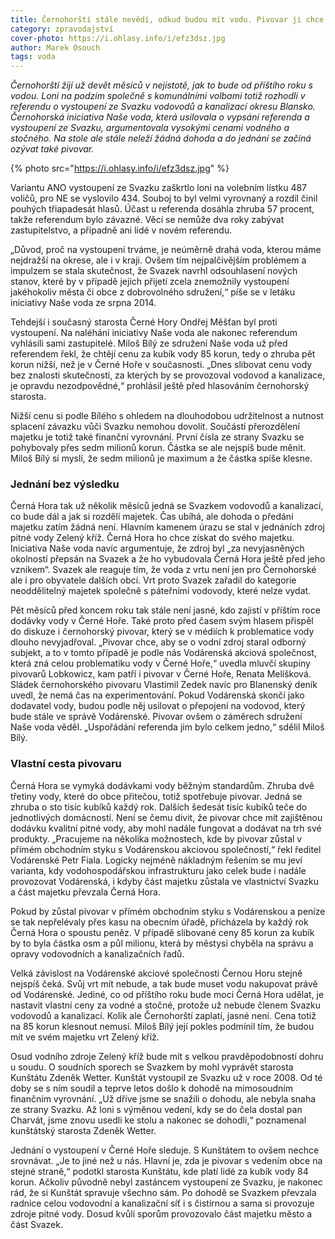 ```yaml
---
title: Černohorští stále nevědí, odkud budou mít vodu. Pivovar ji chce jedině od Vodárenské
category: zpravodajství
cover-photo: https://i.ohlasy.info/i/efz3dsz.jpg
author: Marek Osouch
tags: voda
---
```


*Černohorští žijí už devět měsíců v nejistotě, jak to bude od příštího roku s vodou. Loni na podzim společně s komunálními volbami totiž rozhodli v referendu o vystoupení ze Svazku vodovodů a kanalizací okresu Blansko. Černohorská iniciativa Naše voda, která usilovala o vypsání referenda a vystoupení ze Svazku, argumentovala vysokými cenami vodného a stočného. Na stole ale stále neleží žádná dohoda a do jednání se začíná ozývat také pivovar.*

{% photo src="https://i.ohlasy.info/i/efz3dsz.jpg" %}

Variantu ANO vystoupení ze Svazku zaškrtlo loni na volebním lístku 487 voličů, pro NE se vyslovilo 434. Souboj to byl velmi vyrovnaný a rozdíl činil pouhých třiapadesát hlasů. Účast u referenda dosáhla zhruba 57 procent, takže referendum bylo závazné. Věcí se nemůže dva roky zabývat zastupitelstvo, a případně ani lidé v novém referendu.

„Důvod, proč na vystoupení trváme, je neúměrně drahá voda, kterou máme nejdražší na okrese, ale i v kraji. Ovšem tím nejpalčivějším problémem a impulzem se stala skutečnost, že Svazek navrhl odsouhlasení nových stanov, které by v případě jejich přijetí zcela znemožnily vystoupení jakéhokoliv města či obce z dobrovolného sdružení,“ píše se v letáku iniciativy Naše voda ze srpna 2014.

Tehdejší i současný starosta Černé Hory Ondřej Měšťan byl proti vystoupení. Na naléhání iniciativy Naše voda ale nakonec referendum vyhlásili sami zastupitelé. Miloš Bílý ze sdružení Naše voda už před referendem řekl, že chtějí cenu za kubík vody 85 korun, tedy o zhruba pět korun nižší, než je v Černé Hoře v současnosti. „Dnes slibovat cenu vody bez znalosti skutečností, za kterých by se provozoval vodovod a kanalizace, je opravdu nezodpovědné,“ prohlásil ještě před hlasováním černohorský starosta.

Nižší cenu si podle Bílého s ohledem na dlouhodobou udržitelnost a nutnost splacení závazku vůči Svazku nemohou dovolit. Součástí přerozdělení majetku je totiž také finanční vyrovnání. První čísla ze strany Svazku se pohybovaly přes sedm milionů korun. Částka se ale nejspíš bude měnit. Miloš Bílý si myslí, že sedm milionů je maximum a že částka spíše klesne.

### Jednání bez výsledku

Černá Hora tak už několik měsíců jedná se Svazkem vodovodů a kanalizací, co bude dál a jak si rozdělí majetek. Čas ubíhá, ale dohoda o předání majetku zatím žádná není. Hlavním kamenem úrazu se stal v jednáních zdroj pitné vody Zelený kříž. Černá Hora ho chce získat do svého majetku. Iniciativa Naše voda navíc argumentuje, že zdroj byl „za nevyjasněných okolností přepsán na Svazek a že ho vybudovala Černá Hora ještě před jeho vznikem“. Svazek ale reaguje tím, že voda z vrtu není jen pro Černohorské ale i pro obyvatele dalších obcí. Vrt proto Svazek zařadil do kategorie neoddělitelný majetek společně s páteřními vodovody, které nelze vydat.
 
Pět měsíců před koncem roku tak stále není jasné, kdo zajistí v příštím roce dodávky vody v Černé Hoře. Také proto před časem svým hlasem přispěl do diskuze i černohorský pivovar, který se v médiích k problematice vody dlouho nevyjadřoval. „Pivovar chce, aby se o vodní zdroj staral odborný subjekt, a to v tomto případě je podle nás Vodárenská akciová společnost, která zná celou problematiku vody v Černé Hoře,“ uvedla mluvčí skupiny pivovarů Lobkowicz, kam patří i pivovar v Černé Hoře, Renata Melíšková. Sládek černohorského pivovaru Vlastimil Zedek navíc pro Blanenský deník uvedl, že nemá čas na experimentování. Pokud Vodárenská skončí jako dodavatel vody, budou podle něj usilovat o přepojení na vodovod, který bude stále ve správě Vodárenské. Pivovar ovšem o záměrech sdružení Naše voda věděl. „Uspořádání referenda jim bylo celkem jedno,“ sdělil Miloš Bílý.

### Vlastní cesta pivovaru
   
Černá Hora se vymyká dodávkami vody běžným standardům. Zhruba dvě třetiny vody, které do obce přitečou, totiž spotřebuje pivovar. Jedná se zhruba o sto tisíc kubíků každý rok. Dalších šedesát tisíc kubíků teče do jednotlivých domácností. Není se čemu divit, že pivovar chce mít zajištěnou dodávku kvalitní pitné vody, aby mohl nadále fungovat a dodávat na trh své produkty. „Pracujeme na několika možnostech, kde by pivovar zůstal v přímém obchodním styku s Vodárenskou akciovou společností,“ řekl ředitel Vodárenské Petr Fiala. Logicky nejméně nákladným řešením se mu jeví varianta, kdy vodohospodářskou infrastrukturu jako celek bude i nadále provozovat Vodárenská, i kdyby část majetku zůstala ve vlastnictví Svazku a část majetku převzala Černá Hora.

Pokud by zůstal pivovar v přímém obchodním styku s Vodárenskou a peníze se tak nepřelévaly přes kasu na obecním úřadě, přicházela by každý rok Černá Hora o spoustu peněz. V případě slibované ceny 85 korun za kubík by to byla částka osm a půl milionu, která by městysi chyběla na správu a opravy vodovodních a kanalizačních řadů.
   
Velká závislost na Vodárenské akciové společnosti Černou Horu stejně nejspíš čeká. Svůj vrt mít nebude, a tak bude muset vodu nakupovat právě od Vodárenské. Jediné, co od příštího roku bude moci Černá Hora udělat, je nastavit vlastní ceny za vodné a stočné, protože už nebude členem Svazku vodovodů a kanalizací. Kolik ale Černohorští zaplatí, jasné není. Cena totiž na 85 korun klesnout nemusí. Miloš Bílý její pokles podmínil tím, že budou mít ve svém majetku vrt Zelený kříž.

Osud vodního zdroje Zelený kříž bude mít s velkou pravděpodobností dohru u soudu. O soudních sporech se Svazkem by mohl vyprávět starosta Kunštátu Zdeněk Wetter. Kunštát vystoupil ze Svazku už v roce 2008. Od té doby se s ním soudil a teprve letos došlo k dohodě na mimosoudním finančním vyrovnání. „Už dříve jsme se snažili o dohodu, ale nebyla snaha ze strany Svazku. Až loni s výměnou vedení, kdy se do čela dostal pan Charvát, jsme znovu usedli ke stolu a nakonec se dohodli,“ poznamenal kunštátský starosta Zdeněk Wetter.

Jednání o vystoupení v Černé Hoře sleduje. S Kunštátem to ovšem nechce srovnávat. „Je to jiné než u nás. Hlavní je, zda je pivovar s vedením obce na stejné straně,“ podotkl starosta Kunštátu, kde platí lidé za kubík vody 84 korun. Ačkoliv původně nebyl zastáncem vystoupení ze Svazku, je nakonec rád, že si Kunštát spravuje všechno sám. Po dohodě se Svazkem převzala radnice celou vodovodní a kanalizační síť i s čistírnou a sama si provozuje zdroje pitné vody. Dosud kvůli sporům provozovalo část majetku město a část Svazek. 


